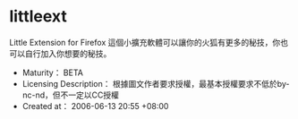 # littleext
Little Extension for Firefox 這個小擴充軟體可以讓你的火狐有更多的秘技，你也可以自行加入你想要的秘技。

- Maturity：	BETA
- Licensing Description：	根據圖文作者要求授權，最基本授權要求不低於by-nc-nd，但不一定以CC授權
- Created at：	2006-06-13 20:55 +08:00
